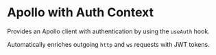 # Apollo with Auth Context
Provides an Apollo client with authentication by using the `useAuth` hook.

Automatically enriches outgoing `http` and `ws` requests with JWT tokens.


